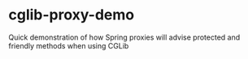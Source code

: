 cglib-proxy-demo
================

Quick demonstration of how Spring proxies will advise protected and friendly methods when using CGLib
